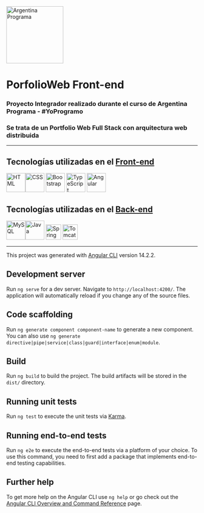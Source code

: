  <img src = "https://i.ibb.co/mRZgpdC/ap.jpg" alt="Argentina Programa" width="150px">
 
 # PorfolioWeb Front-end 

 

### Proyecto Integrador realizado durante el curso de Argentina Programa - #YoProgramo  


### Se trata de un Portfolio Web Full Stack con arquitectura web distribuida
---  
## Tecnologías utilizadas en el [Front-end](https://github.com/BelenSn/portfolioWeb-FrontEnd)  
<img src="https://cdn.jsdelivr.net/gh/devicons/devicon/icons/html5/html5-original.svg" alt="HTML" width="50px" heigth="50px"/><img src="https://cdn.jsdelivr.net/gh/devicons/devicon/icons/css3/css3-original.svg" alt="CSS" width="50px" heigth="50px"/>
<img src="https://cdn.jsdelivr.net/gh/devicons/devicon/icons/bootstrap/bootstrap-original.svg" alt="Bootstrap" width="50px" heigth="50px"/>
<img src="https://cdn.jsdelivr.net/gh/devicons/devicon/icons/typescript/typescript-original.svg" alt="TypeScript" width="50px" heigth="50px"/>
<img src="https://cdn.jsdelivr.net/gh/devicons/devicon/icons/angularjs/angularjs-plain.svg" alt="Angular" width="50px" heigth="50px"/>
  
## Tecnologías utilizadas en el [Back-end](https://github.com/BelenSn/portfolioWeb-BackEnd)

<img src="https://cdn.jsdelivr.net/gh/devicons/devicon/icons/mysql/mysql-original-wordmark.svg" alt="MySQL" width="50px" heigth="50px"/><img src="https://cdn.jsdelivr.net/gh/devicons/devicon/icons/java/java-original.svg" alt="Java" width="50px" heigth="50px"/>
<img src="https://cdn.jsdelivr.net/gh/devicons/devicon/icons/spring/spring-original.svg" alt="Spring Boot" width="40px" heigth="40px"/>
<img src="https://cdn.jsdelivr.net/gh/devicons/devicon/icons/tomcat/tomcat-original-wordmark.svg" alt="Tomcat" width="40px" heigth="40px"/>
          
          
---

This project was generated with [Angular CLI](https://github.com/angular/angular-cli) version 14.2.2.

## Development server

Run `ng serve` for a dev server. Navigate to `http://localhost:4200/`. The application will automatically reload if you change any of the source files.

## Code scaffolding

Run `ng generate component component-name` to generate a new component. You can also use `ng generate directive|pipe|service|class|guard|interface|enum|module`.

## Build

Run `ng build` to build the project. The build artifacts will be stored in the `dist/` directory.

## Running unit tests

Run `ng test` to execute the unit tests via [Karma](https://karma-runner.github.io).

## Running end-to-end tests

Run `ng e2e` to execute the end-to-end tests via a platform of your choice. To use this command, you need to first add a package that implements end-to-end testing capabilities.

## Further help

To get more help on the Angular CLI use `ng help` or go check out the [Angular CLI Overview and Command Reference](https://angular.io/cli) page.
